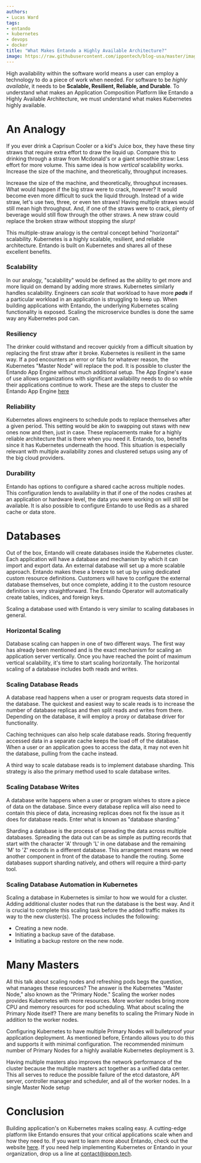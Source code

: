 ```yaml
---
authors:
- Lucas Ward
tags:
- entando
- kubernetes
- devops
- docker
title: "What Makes Entando a Highly Available Architecture?"
image: https://raw.githubusercontent.com/ippontech/blog-usa/master/images/2022/12/scalingkubernetesstraws.jpg
---
```


High availability within the software world means a user can employ a technology to do a piece of work when needed. For software to be *highly available*, it needs to be **Scalable, Resilient, Reliable, and Durable**. To understand what makes an Application Composition Platform like Entando a Highly Available Architecture, we must understand what makes Kubernetes highly available.

# An Analogy

If you ever drink a Caprisun Cooler or a kid's Juice box, they have these tiny straws that require extra effort to draw the liquid up. Compare this to drinking through a straw from Mcdonald's or a giant smoothie straw: Less effort for more volume. This same idea is how *vertical* scalability works. Increase the size of the machine, and theoretically, throughput increases.

Increase the size of the machine, and theoretically, throughput increases.
What would happen if the big straw were to crack, however? It would become even more difficult to suck the liquid through. Instead of a wide straw, let's use two, three, or even ten straws! Having multiple straws would still mean high throughput. And, if one of the straws were to crack, plenty of beverage would still flow through the other straws. A new straw could replace the broken straw without stopping the *slurp!*

This multiple-straw analogy is the central concept behind "horizontal" scalability. Kubernetes is a highly scalable, resilient, and reliable architecture. Entando is built on Kubernetes and shares all of these excellent benefits.

### Scalability

In our analogy, "scalability" would be defined as the ability to get more and more liquid on demand by adding more straws. Kubernetes similarly handles scalability. Engineers can *scale* that workload to have more ***pods*** if a particular workload in an application is struggling to keep up. When building applications with Entando, the underlying Kubernetes scaling functionality is exposed. Scaling the microservice bundles is done the same way any Kubernetes pod can.

### Resiliency

The drinker could withstand and recover quickly from a difficult situation by replacing the first straw after it broke. Kubernetes is resilient in the same way. If a pod encounters an error or fails for whatever reason, the Kubernetes "Master Node" will replace the pod. It is possible to cluster the Entando App Engine without much additional setup. The App Engine's ease of use allows organizations with significant availability needs to do so while their applications continue to work. These are the steps to cluster the Entando App Engine [here](https://developer.entando.com/next/tutorials/devops/caching-and-clustering.html#clustering)

### Reliability

Kubernetes allows engineers to schedule pods to replace themselves after a given period. This setting would be akin to swapping out staws with new ones now and then, just in case. These replacements make for a highly reliable architecture that is there when you need it. Entando, too, benefits since it has Kubernetes underneath the hood. This situation is especially relevant with multiple availability zones and clustered setups using any of the big cloud providers.

### Durability

Entando has options to configure a shared cache across multiple nodes. This configuration lends to availability in that if one of the nodes crashes at an application or hardware level, the data you were working on will still be available. It is also possible to configure Entando to use Redis as a shared cache or data store.

# Databases

Out of the box, Entando will create databases inside the Kubernetes cluster. Each application will have a database and mechanism by which it can import and export data. An external database will set up a more scalable approach. Entando makes these a breeze to set up by using dedicated custom resource definitions. Customers will have to configure the external database themselves, but once complete, adding it to the custom resource definition is very straightforward. The Entando Operator will automatically create tables, indices, and foreign keys.

Scaling a database used with Entando is very similar to scaling databases in general.

### Horizontal Scaling

Database scaling can happen in one of two different ways. The first way has already been mentioned and is the exact mechanism for scaling an application server vertically. Once you have reached the point of maximum vertical scalability, it's time to start scaling horizontally. The horizontal scaling of a database includes both reads and writes.

### Scaling Database Reads

A database read happens when a user or program requests data stored in the database. The quickest and easiest way to scale reads is to increase the number of database replicas and then split reads and writes from there. Depending on the database, it will employ a proxy or database driver for functionality.

Caching techniques can also help scale database reads. Storing frequently accessed data in a separate cache keeps the load off of the database.  When a user or an application goes to access the data, it may not even hit the database, pulling from the cache instead.

A third way to scale database reads is to implement database sharding. This strategy is also the primary method used to scale database writes.

### Scaling Database Writes

A database write happens when a user or program wishes to store a piece of data on the database. Since every database replica will also need to contain this piece of data, increasing replicas does not fix the issue as it does for database reads. Enter what is known as "database sharding."

Sharding a database is the process of spreading the data across multiple databases. Spreading the data out can be as simple as putting records that start with the character 'A' through 'L' in one database and the remaining 'M' to 'Z' records in a different database. This arrangement means we need another component in front of the database to handle the routing. Some databases support sharding natively, and others will require a third-party tool.

### Scaling Database Automation in Kubernetes

Scaling a database in Kubernetes is similar to how we would for a cluster. Adding additional cluster nodes that run the database is the best way. And it is crucial to complete this scaling task before the added traffic makes its way to the new cluster(s). The process includes the following:
- Creating a new node.
- Initiating a backup save of the database.
- Initiating a backup restore on the new node.

# Many Masters

All this talk about scaling nodes and refreshing pods begs the question, what manages these resources? The answer is the Kubernetes "Master Node," also known as the "Primary Node." Scaling the worker nodes provides Kubernetes with more resources. More worker nodes bring more CPU and memory resources for pod scheduling. What about scaling the Primary Node itself? There are many benefits to scaling the Primary Node in addition to the worker nodes.

Configuring Kubernetes to have multiple Primary Nodes will bulletproof your application deployment. As mentioned before, Entando allows you to do this and supports it with minimal configuration. The recommended minimum number of Primary Nodes for a highly available Kubernetes deployment is 3.

Having multiple masters also improves the network performance of the cluster because the multiple masters act together as a unified data center.  This all serves to reduce the possible failure of the etcd datastore, API server, controller manager and scheduler, and all of the worker nodes.  In a single Master Node setup

# Conclusion

Building application's on Kubernetes makes scaling easy. A cutting-edge platform like Entando ensures that your critical applications scale when and how they need to. If you want to learn more about Entando, check out the website [here](https://entando.com/). If you need help implementing Kubernetes or Entando in your organization, drop us a line at [contact@ippon.tech](mailto:contact@ippon.tech).
